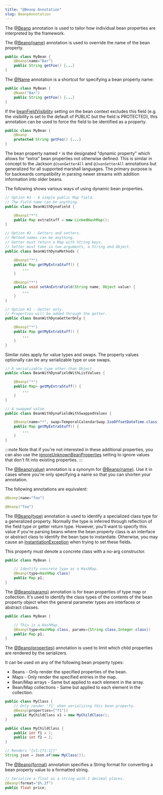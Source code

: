 ```yaml
---
title: "@Beanp Annotation"
slug: BeanpAnnotation
---
```


The <a href="/site/apidocs/org/apache/juneau/annotation/Beanp.html" target="_blank">@Beanp</a> annotation is used to tailor how individual bean
properties are interpreted by the framework.

The [@Beanp(name)](API_DOCS/org/apache/juneau/annotation/Beanp.html#name()) annotation is used to override the name
of the bean property.

```java
public class MyBean {
    @Beanp(name="Bar")
    public String getFoo() {...}
}
```

The <a href="/site/apidocs/org/apache/juneau/annotation/Name.html" target="_blank">@Name</a> annotation is a shortcut for specifying a bean property
name:

```java
public class MyBean {
    @Name("Bar")
    public String getFoo() {...}
}
```

If the [beanFieldVisibility](API_DOCS/org/apache/juneau/BeanContext/Builder.html#beanFieldVisibility(Visibility))
setting on the bean context excludes this field (e.g.
the visibility is set to the default of PUBLIC but the field is PROTECTED), this annotation can be used to force the
field to be identified as a property.

```java
public class MyBean {
    @Beanp
    protected String getFoo() {...}
}
```

The bean property named `*` is the designated "dynamic property" which allows for "extra" bean properties not otherwise
defined.
This is similar in concept to the Jackson `@JsonGetterAll` and `@JsonSetterAll` annotations but generalized for all
supported marshall languages.
The primary purpose is for backwards compatibility in parsing newer streams with addition information into older beans.

The following shows various ways of using dynamic bean properties.

```java
// Option #1 - A simple public Map field.
// The field name can be anything.
public class BeanWithDynaField {

    @Beanp("*")
    public Map extraStuff = new LinkedHashMap();
}

// Option #2 - Getters and setters.
// Method names can be anything.
// Getter must return a Map with String keys.
// Setter must take in two arguments, a String and Object.
public class BeanWithDynaMethods {

    @Beanp("*")
    public Map getMyExtraStuff() {
        ...
    }

    @Beanp("*")
    public void setAnExtraField(String name, Object value) {
        ...
    }
}

// Option #3 - Getter only.
// Properties will be added through the getter.
public class BeanWithDynaGetterOnly {

    @Beanp("*")
    public Map getMyExtraStuff() {
        ...
    }
}
```

Similar rules apply for value types and swaps.
The property values optionally can be any serializable type or use swaps.

```java
// A serializable type other than Object.
public class BeanWithDynaFieldWithListValues {

    @Beanp("*")
    public Map> getMyExtraStuff() {
        ...
    }
}

// A swapped value.
public class BeanWithDynaFieldWithSwappedValues {

    @Beanp(name="*", swap=TemporalCalendarSwap.IsoOffsetDateTime.class)
    public Map getMyExtraStuff() {
        ...
    }
}
```

:::note
Note that if you're not interested in these additional properties, you can also use the [ignoreUnknownBeanProperties](API_DOCS/org/apache/juneau/BeanContext/Builder.html#ignoreUnknownBeanProperties()) setting to ignore values that don't fit into existing properties.
:::

The [@Beanp(value)](API_DOCS/org/apache/juneau/annotation/Beanp.html#value()) annotation is a synonym for [@Beanp(name)](API_DOCS/org/apache/juneau/annotation/Beanp.html#name()).
Use it in cases where you're only specifying a name so that you can shorten your annotation.

The following annotations are equivalent:

```java
@Beanp(name="foo")

@Beanp("foo")
```

The [@Beanp(type)](API_DOCS/org/apache/juneau/annotation/Beanp.html#type()) annotation is used to identify a
specialized class type for a generalized property.
Normally the type is inferred through reflection of the field type or getter return type.
However, you'll want to specify this value if you're parsing beans where the bean property class is an interface or
abstract class to identify the bean type to instantiate.
Otherwise, you may cause an <a href="https://docs.oracle.com/en/java/javase/17/docs/api/java.base/java/lang/InstantiationException.html" target="_blank">InstantiationException</a> when trying to
set these fields.

This property must denote a concrete class with a no-arg constructor.

```java
public class MyBean {

    // Identify concrete type as a HashMap.
    @Beanp(type=HashMap.class)
    public Map p1;
}
```

The [@Beanp(params)](API_DOCS/org/apache/juneau/annotation/Beanp.html#params()) annotation is for bean properties of
type map or collection.
It's used to identify the class types of the contents of the bean property object when the general parameter types are
interfaces or abstract classes.

```java
public class MyBean {

    // This is a HashMap.
    @Beanp(type=HashMap.class, params={String.class,Integer.class})
    public Map p1;
}
```

The [@Beanp(properties)](API_DOCS/org/apache/juneau/annotation/Beanp.html#properties()) annotation is used to limit
which child properties are rendered by the serializers.

It can be used on any of the following bean property types:

- Beans - Only render the specified properties of the bean.
- Maps - Only render the specified entries in the map.
- Bean/Map arrays - Same but applied to each element in the array.
- Bean/Map collections - Same but applied to each element in the collection.

```java
public class MyClass {
    // Only render 'f1' when serializing this bean property.
    @Beanp(properties={"f1"})
    public MyChildClass x1 = new MyChildClass();
}

public class MyChildClass {
    public int f1 = 1;
    public int f2 = 2;
}

// Renders "{x1:{f1:1}}"
String json = Json.of(new MyClass());
```

The [@Beanp(format)](API_DOCS/org/apache/juneau/annotation/Beanp.html#format()) annotation specifies a String format
for converting a bean property value to a formatted string.

```java
// Serialize a float as a string with 2 decimal places.
@Beanp(format="$%.2f")
public float price;
```
